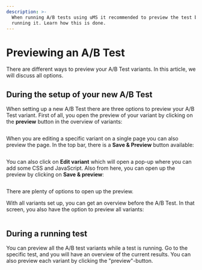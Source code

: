 ```yaml
---
description: >-
  When running A/B tests using uMS it recommended to preview the test before
  running it. Learn how this is done.
---
```


# Previewing an A/B Test

There are different ways to preview your A/B Test variants. In this article, we will discuss all options.

## During the setup of your new A/B Test

When setting up a new A/B Test there are three options to preview your A/B Test variant. First of all, you open the preview of your variant by clicking on the **preview** button in the overview of variants:

![]()

When you are editing a specific variant on a single page you can also preview the page. In the top bar, there is a **Save & Preview** button available:

![]()

You can also click on **Edit variant** which will open a pop-up where you can add some CSS and JavaScript. Also from here, you can open up the preview by clicking on **Save & preview**:

![]()

There are plenty of options to open up the preview.

With all variants set up, you can get an overview before the A/B Test. In that screen, you also have the option to preview all variants:

![]()

## During a running test

You can preview all the A/B test variants while a test is running. Go to the specific test, and you will have an overview of the current results. You can also preview each variant by clicking the "preview"-button.

![]()
